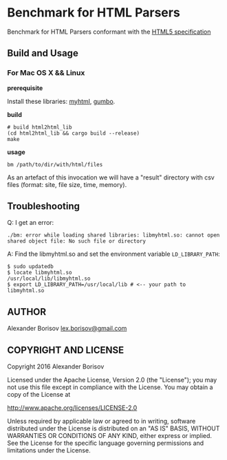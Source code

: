 # Benchmark for HTML Parsers

Benchmark for HTML Parsers conformant with the [HTML5 specification]

## Build and Usage

### For Mac OS X && Linux

**prerequisite** 

Install these libraries: [myhtml], [gumbo].

**build**
```shell
# build html2html_lib
(cd html2html_lib && cargo build --release)
make
```

**usage**
```shell
bm /path/to/dir/with/html/files
```

As an artefact of this invocation we will have a "result" directory with csv files (format: site, file size, time, memory).


## Troubleshooting

Q: I get an error:

```shell
./bm: error while loading shared libraries: libmyhtml.so: cannot open shared object file: No such file or directory
```

A: Find the libmyhtml.so and set the environment variable `LD_LIBRARY_PATH`:

```shell
$ sudo updatedb
$ locate libmyhtml.so
/usr/local/lib/libmyhtml.so
$ export LD_LIBRARY_PATH=/usr/local/lib # <-- your path to libmyhtml.so
```

## AUTHOR

Alexander Borisov <lex.borisov@gmail.com>

## COPYRIGHT AND LICENSE

Copyright 2016 Alexander Borisov

Licensed under the Apache License, Version 2.0 (the "License"); you may not use this file except in compliance with the License.
You may obtain a copy of the License at

http://www.apache.org/licenses/LICENSE-2.0

Unless required by applicable law or agreed to in writing, software distributed under the License is distributed on an "AS IS" BASIS, WITHOUT WARRANTIES OR CONDITIONS OF ANY KIND, either express or implied.
See the License for the specific language governing permissions and limitations under the License.


[HTML5 specification]: https://html.spec.whatwg.org/multipage/
[myhtml]: https://github.com/lexborisov/myhtml
[gumbo]: https://github.com/google/gumbo-parser
[html2html_lib]: https://github.com/swizard0/html2html_lib


